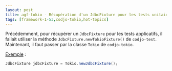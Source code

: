 ```yaml
---
layout: post
title: agf-tokio - Récupération d'un JdbcFixture pour les tests unitaires
tags: [framework-1-53,codjo-tokio,hot-topics]
---
```

Précédemment, pour récupérer un ```JdbcFixture``` pour les tests applicatifs, il fallait utiliser la méthode ```JdbcFixture.newTokioFixture()``` de ```codjo-test```.
Maintenant, il faut passer par la classe ```Tokio``` de ```codjo-tokio```.

<u>Exemple</u> :
```java
JdbcFixture jdbcFixture = Tokio.newJdbcFixture();
```